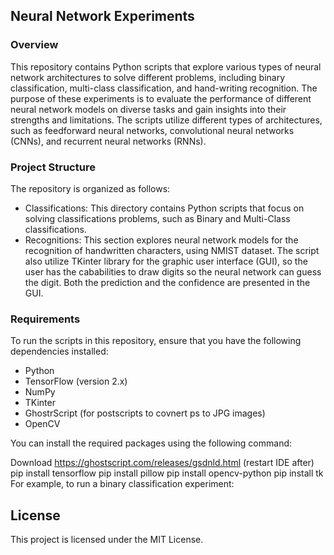 ## Neural Network Experiments

### Overview
This repository contains Python scripts that explore various types of neural network architectures to solve different problems, including binary classification, multi-class classification, and hand-writing recognition. The purpose of these experiments is to evaluate the performance of different neural network models on diverse tasks and gain insights into their strengths and limitations. The scripts utilize different types of architectures, such as feedforward neural networks, convolutional neural networks (CNNs), and recurrent neural networks (RNNs).

### Project Structure
The repository is organized as follows:

- Classifications: This directory contains Python scripts that focus on solving classifications problems, such as Binary and Multi-Class classifications. 
- Recognitions: This section explores neural network models for the recognition of handwritten characters, using NMIST dataset. The script also utilize TKinter library for the graphic user interface (GUI), so the user has the cababilities to draw digits so the neural network can guess the digit. Both the prediction and the confidence are presented in the GUI.

### Requirements
To run the scripts in this repository, ensure that you have the following dependencies installed:

- Python
- TensorFlow (version 2.x)
- NumPy
- TKinter
- GhostrScript (for postscripts to covnert ps to JPG images)
- OpenCV 

You can install the required packages using the following command:

Download https://ghostscript.com/releases/gsdnld.html  (restart IDE after)
pip install tensorflow
pip install pillow
pip install opencv-python
pip install tk
For example, to run a binary classification experiment:


## License
This project is licensed under the MIT License.
